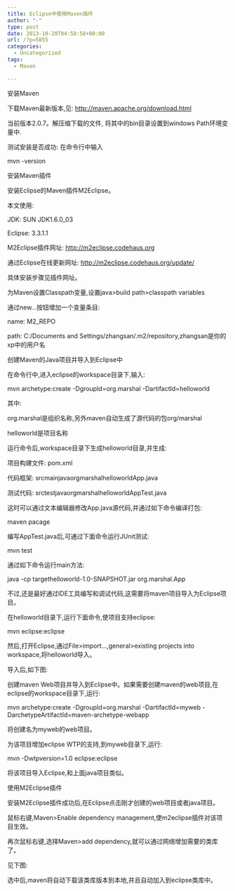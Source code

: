 ```yaml
---
title: Eclipse中使用Maven插件
author: "-"
type: post
date: 2013-10-20T04:58:58+00:00
url: /?p=5855
categories:
  - Uncategorized
tags:
  - Maven

---
```

安装Maven

下载Maven最新版本,见: http://maven.apache.org/download.html


当前版本2.0.7。解压缩下载的文件, 将其中的bin目录设置到windows Path环境变量中.


测试安装是否成功: 在命令行中输入


mvn -version

安装Maven插件

安装Eclipse的Maven插件M2Eclipse。


本文使用: 


JDK: SUN JDK1.6.0_03

Eclipse: 3.3.1.1

M2Eclipse插件网址: http://m2eclipse.codehaus.org


通过Eclipse在线更新网址: http://m2eclipse.codehaus.org/update/


具体安装步骤见插件网址。


为Maven设置Classpath变量,设置java>build path>classpath variables


通过new…按钮增加一个变量条目: 


name: M2_REPO


path: C:/Documents and Settings/zhangsan/.m2/repository,zhangsan是你的xp中的用户名


创建Maven的Java项目并导入到Eclipse中


在命令行中,进入eclipse的workspace目录下,输入: 


mvn archetype:create -DgroupId=org.marshal -DartifactId=helloworld


其中: 


org.marshal是组织名称,另外maven自动生成了源代码的包org/marshal

helloworld是项目名称

运行命令后,workspace目录下生成helloworld目录,并生成: 


项目构建文件: pom.xml

代码框架: srcmainjavaorgmarshalhelloworldApp.java

测试代码: srctestjavaorgmarshalhelloworldAppTest.java

这时可以通过文本编辑器修改App.java源代码,并通过如下命令编译打包: 


maven pacage


编写AppTest.java后,可通过下面命令运行JUnit测试: 


mvn test


通过如下命令运行main方法: 


java -cp targethelloworld-1.0-SNAPSHOT.jar org.marshal.App


不过,还是最好通过IDE工具编写和调试代码,这需要将maven项目导入为Eclipse项目。


在helloworld目录下,运行下面命令,使项目支持eclipse: 


mvn eclipse:eclipse


然后,打开Eclipse,通过File>import…,general>existing projects into workspace,将helloworld导入。


导入后,如下图: 


创建maven Web项目并导入到Eclipse中。如果需要创建maven的web项目,在eclipse的workspace目录下,运行: 


mvn archetype:create -DgroupId=org.marshal -DartifactId=myweb -DarchetypeArtifactId=maven-archetype-webapp


将创建名为myweb的web项目。


为该项目增加eclipse WTP的支持,到myweb目录下,运行: 


mvn -Dwtpversion=1.0 eclipse:eclipse


将该项目导入Eclipse,和上面java项目类似。


使用M2Eclipse插件

安装M2Eclipse插件成功后,在Eclipse点击刚才创建的web项目或者java项目。


鼠标右键,Maven>Enable dependency management,使m2eclipse插件对该项目生效。


再次鼠标右键,选择Maven>add dependency,就可以通过网络增加需要的类库了。


见下图: 


选中后,maven将自动下载该类库版本到本地,并且自动加入到eclipse类库中。